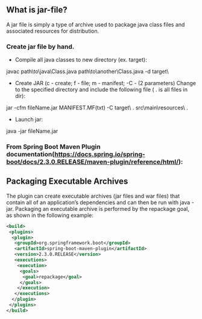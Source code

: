 ## What is jar-file?
A jar file is simply a type of archive used to package java class files and associated resources for distribution.

### Create jar file by hand.
- Compile all java classes to new directory (ex. target\):
  
javac path\to\java\Class.java path\to\another\Class.java -d target\

- Create JAR (c - create; f - file; m - manifest; -C - (2 parameters) Change to the specified directory and include the following file ( . is all files in dir):

jar -cfm fileName.jar MANIFEST.MF(txt) -C target\ . src\main\resources\ .

- Launch jar:

java -jar fileName.jar

### From Spring Boot Maven Plugin documentation(https://docs.spring.io/spring-boot/docs/2.3.0.RELEASE/maven-plugin/reference/html/):
## Packaging Executable Archives
The plugin can create executable archives (jar files and war files) that contain all of an application’s dependencies and can then be run with java -jar.
Packaging an executable archive is performed by the repackage goal, as shown in the following example:
```xml
<build>
 <plugins>
  <plugin>
   <groupId>org.springframework.boot</groupId>
   <artifactId>spring-boot-maven-plugin</artifactId>
   <version>2.3.0.RELEASE</version>
   <executions>
    <execution>
     <goals>
      <goal>repackage</goal>
     </goals>
    </execution>
   </executions>
  </plugin>
 </plugins>
</build>
```
